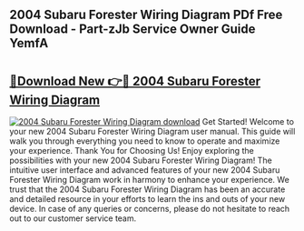## 2004 Subaru Forester Wiring Diagram PDf Free Download - Part-zJb Service Owner Guide YemfA

# <h2><a href="http://dfnmyi.blite.top/?on=2004+Subaru+Forester+Wiring+Diagram">🔗Download New 👉🔴 2004 Subaru Forester Wiring Diagram</a></h2>

[![2004 Subaru Forester Wiring Diagram download](https://i.imgur.com/lujVjoI.png)](http://dfnmyi.blite.top/?on=2004+Subaru+Forester+Wiring+Diagram)
Get Started! Welcome to your new 2004 Subaru Forester Wiring Diagram user manual. This guide will walk you through everything you need to know to operate and maximize your experience. Thank You for Choosing Us! Enjoy exploring the possibilities with your new 2004 Subaru Forester Wiring Diagram! The intuitive user interface and advanced features of your new 2004 Subaru Forester Wiring Diagram work in harmony to enhance your experience. We trust that the 2004 Subaru Forester Wiring Diagram has been an accurate and detailed resource in your efforts to learn the ins and outs of your new device. In case of any queries or concerns, please do not hesitate to reach out to our customer service team.
